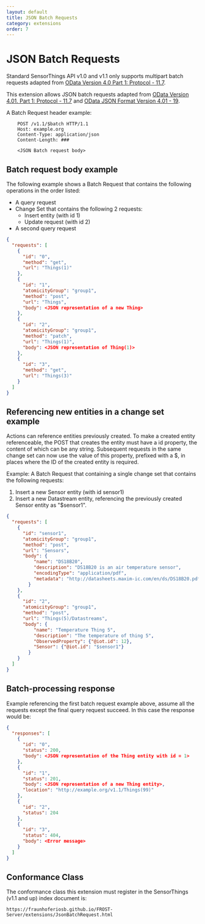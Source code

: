 ```yaml
---
layout: default
title: JSON Batch Requests
category: extensions
order: 7
---
```


# JSON Batch Requests

Standard SensorThings API v1.0 and v1.1 only supports multipart batch requests adapted from [OData Version 4.0 Part 1: Protocol - 11.7](http://docs.oasis-open.org/odata/odata/v4.0/os/part1-protocol/odata-v4.0-os-part1-protocol.html#_Toc372793748).

This extension allows JSON batch requests adapted from [OData Version 4.01. Part 1: Protocol - 11.7](https://docs.oasis-open.org/odata/odata/v4.01/odata-v4.01-part1-protocol.html#_Toc31359017)
and [OData JSON Format Version 4.01 - 19](http://docs.oasis-open.org/odata/odata-json-format/v4.01/odata-json-format-v4.01.html#_Toc38457781).

A Batch Request header example:

```
    POST /v1.1/$batch HTTP/1.1
    Host: example.org
    Content-Type: application/json
    Content-Length: ###

    <JSON Batch request body>
```

## Batch request body example

The following example shows a Batch Request that contains the following operations in the order listed:

- A query request
- Change Set that contains the following 2 requests:
  - Insert entity (with id 1)
  - Update request (with id 2)
- A second query request

```json
{
  "requests": [
    {
      "id": "0",
      "method": "get",
      "url": "Things(1)"
    },
    {
      "id": "1",
      "atomicityGroup": "group1",
      "method": "post",
      "url": "Things",
      "body": <JSON representation of a new Thing>
    },
    {
      "id": "2",
      "atomicityGroup": "group1",
      "method": "patch",
      "url": "Things(1)",
      "body": <JSON representation of Thing(1)>
    },
    {
      "id": "3",
      "method": "get",
      "url": "Things(3)"
    }
  ]
}
```

## Referencing new entities in a change set example


Actions can reference entities previously created. To make a created entity referenceable, the POST that creates the entity must have
a id property, the content of which can be any string. Subsequent requests in the same
change set can now use the value of this property, prefixed with a $, in places where the ID of the
created entity is required.

Example: A Batch Request that containing a single change set that contains the following requests:

1. Insert a new Sensor entity (with id sensor1)
2. Insert a new Datastream entity, referencing the previously created Sensor entity as "$sensor1".
 

```json
{
  "requests": [
    {
      "id": "sensor1",
      "atomicityGroup": "group1",
      "method": "post",
      "url": "Sensors",
      "body": {
		  "name": "DS18B20",
		  "description": "DS18B20 is an air temperature sensor",
		  "encodingType": "application/pdf",
		  "metadata": "http://datasheets.maxim-ic.com/en/ds/DS18B20.pdf"
		}
    },
    {
      "id": "2",
      "atomicityGroup": "group1",
      "method": "post",
      "url": "Things(5)/Datastreams",
      "body": {
		  "name": "Temperature Thing 5",
		  "description": "The temperature of thing 5",
		  "ObservedProperty": {"@iot.id": 12},
		  "Sensor": {"@iot.id": "$sensor1"}
		}
    }
  ]
}
```

## Batch-processing response

Example referencing the first batch request example above, assume all the requests except the final query request succeed. In this case the response would be:

```json
{
  "responses": [
    {
      "id": "0",
      "status": 200,
      "body": <JSON representation of the Thing entity with id = 1>
    },
    {
      "id": "1",
      "status": 201,
      "body": <JSON representation of a new Thing entity>,
      "location": "http://example.org/v1.1/Things(99)"
    },
    {
      "id": "2",
      "status": 204
    },
    {
      "id": "3",
      "status": 404,
      "body": <Error message>
    }
  ]
}
```

## Conformance Class

The conformance class this extension must register in the SensorThings (v1.1 and up) index document is:

    https://fraunhoferiosb.github.io/FROST-Server/extensions/JsonBatchRequest.html


